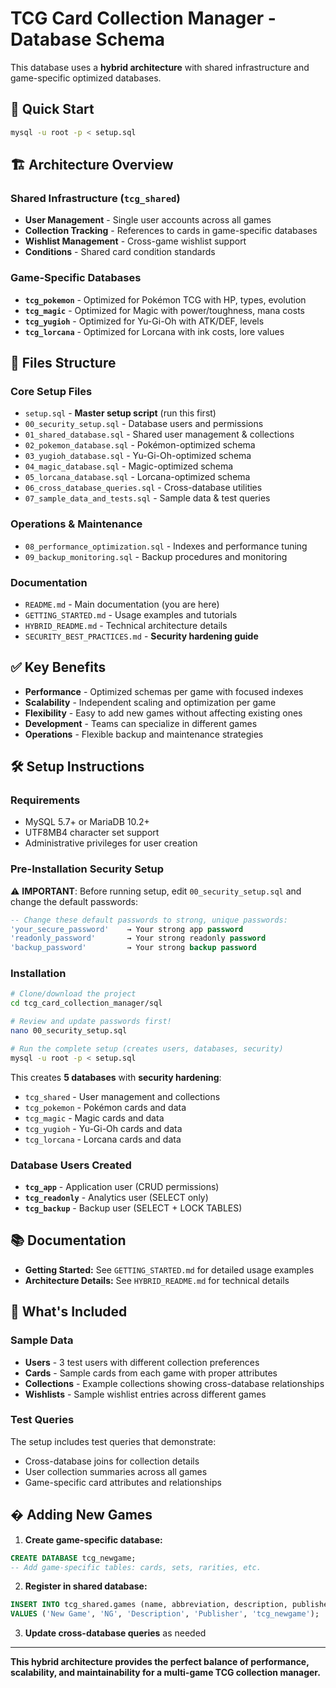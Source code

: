 # TCG Card Collection Manager - Database Schema

This database uses a **hybrid architecture** with shared infrastructure and game-specific optimized databases.

## 🚀 **Quick Start**

```bash
mysql -u root -p < setup.sql
```

## 🏗️ **Architecture Overview**

### **Shared Infrastructure (`tcg_shared`)**
- **User Management** - Single user accounts across all games
- **Collection Tracking** - References to cards in game-specific databases  
- **Wishlist Management** - Cross-game wishlist support
- **Conditions** - Shared card condition standards

### **Game-Specific Databases**
- **`tcg_pokemon`** - Optimized for Pokémon TCG with HP, types, evolution
- **`tcg_magic`** - Optimized for Magic with power/toughness, mana costs
- **`tcg_yugioh`** - Optimized for Yu-Gi-Oh with ATK/DEF, levels
- **`tcg_lorcana`** - Optimized for Lorcana with ink costs, lore values

## 📁 **Files Structure**

### **Core Setup Files**
- `setup.sql` - **Master setup script** (run this first)
- `00_security_setup.sql` - Database users and permissions
- `01_shared_database.sql` - Shared user management & collections
- `02_pokemon_database.sql` - Pokémon-optimized schema
- `03_yugioh_database.sql` - Yu-Gi-Oh-optimized schema  
- `04_magic_database.sql` - Magic-optimized schema
- `05_lorcana_database.sql` - Lorcana-optimized schema
- `06_cross_database_queries.sql` - Cross-database utilities
- `07_sample_data_and_tests.sql` - Sample data & test queries

### **Operations & Maintenance**
- `08_performance_optimization.sql` - Indexes and performance tuning
- `09_backup_monitoring.sql` - Backup procedures and monitoring

### **Documentation**
- `README.md` - Main documentation (you are here)
- `GETTING_STARTED.md` - Usage examples and tutorials
- `HYBRID_README.md` - Technical architecture details
- `SECURITY_BEST_PRACTICES.md` - **Security hardening guide**

## ✅ **Key Benefits**

- **Performance** - Optimized schemas per game with focused indexes
- **Scalability** - Independent scaling and optimization per game
- **Flexibility** - Easy to add new games without affecting existing ones
- **Development** - Teams can specialize in different games
- **Operations** - Flexible backup and maintenance strategies

## 🛠 **Setup Instructions**

### **Requirements**
- MySQL 5.7+ or MariaDB 10.2+
- UTF8MB4 character set support
- Administrative privileges for user creation

### **Pre-Installation Security Setup**
⚠️ **IMPORTANT**: Before running setup, edit `00_security_setup.sql` and change the default passwords:

```sql
-- Change these default passwords to strong, unique passwords:
'your_secure_password'    → Your strong app password
'readonly_password'       → Your strong readonly password  
'backup_password'         → Your strong backup password
```

### **Installation**
```bash
# Clone/download the project
cd tcg_card_collection_manager/sql

# Review and update passwords first!
nano 00_security_setup.sql

# Run the complete setup (creates users, databases, security)
mysql -u root -p < setup.sql
```

This creates **5 databases** with **security hardening**:
- `tcg_shared` - User management and collections
- `tcg_pokemon` - Pokémon cards and data  
- `tcg_magic` - Magic cards and data
- `tcg_yugioh` - Yu-Gi-Oh cards and data
- `tcg_lorcana` - Lorcana cards and data

### **Database Users Created**
- **`tcg_app`** - Application user (CRUD permissions)
- **`tcg_readonly`** - Analytics user (SELECT only)
- **`tcg_backup`** - Backup user (SELECT + LOCK TABLES)

## 📚 **Documentation**

- **Getting Started:** See `GETTING_STARTED.md` for detailed usage examples
- **Architecture Details:** See `HYBRID_README.md` for technical details

## 🎯 **What's Included**

### **Sample Data**
- **Users** - 3 test users with different collection preferences
- **Cards** - Sample cards from each game with proper attributes  
- **Collections** - Example collections showing cross-database relationships
- **Wishlists** - Sample wishlist entries across different games

### **Test Queries**
The setup includes test queries that demonstrate:
- Cross-database joins for collection details
- User collection summaries across all games
- Game-specific card attributes and relationships

## � **Adding New Games**

1. **Create game-specific database:**
```sql
CREATE DATABASE tcg_newgame;
-- Add game-specific tables: cards, sets, rarities, etc.
```

2. **Register in shared database:**
```sql
INSERT INTO tcg_shared.games (name, abbreviation, description, publisher, database_name)
VALUES ('New Game', 'NG', 'Description', 'Publisher', 'tcg_newgame');
```

3. **Update cross-database queries** as needed

---

**This hybrid architecture provides the perfect balance of performance, scalability, and maintainability for a multi-game TCG collection manager.**
